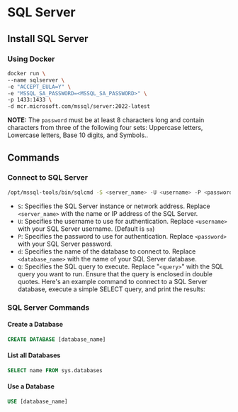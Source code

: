 # SQL Server

## Install SQL Server

### Using Docker

```bash
docker run \
--name sqlserver \
-e "ACCEPT_EULA=Y" \
-e "MSSQL_SA_PASSWORD=<MSSQL_SA_PASSWORD>" \
-p 1433:1433 \
-d mcr.microsoft.com/mssql/server:2022-latest
```

**NOTE:** The `password` must be at least 8 characters long and contain characters from three of the following four sets: Uppercase letters, Lowercase letters, Base 10 digits, and Symbols..

## Commands

### Connect to SQL Server

```bash
/opt/mssql-tools/bin/sqlcmd -S <server_name> -U <username> -P <password> -d <database_name> -Q "<query>"
```

- `S`: Specifies the SQL Server instance or network address. Replace `<server_name>` with the name or IP address of the SQL Server.
- `U`: Specifies the username to use for authentication. Replace `<username>` with your SQL Server username. (Default is `sa`)
- `P`: Specifies the password to use for authentication. Replace `<password>` with your SQL Server password.
- `d`: Specifies the name of the database to connect to. Replace `<database_name>` with the name of your SQL Server database.
- `Q`: Specifies the SQL query to execute. Replace "`<query>`" with the SQL query you want to run. Ensure that the query is enclosed in double quotes.
  Here's an example command to connect to a SQL Server database, execute a simple SELECT query, and print the results:

### SQL Server Commands

#### Create a Database

```sql
CREATE DATABASE [database_name]
```

#### List all Databases

```sql
SELECT name FROM sys.databases
```

#### Use a Database

```sql
USE [database_name]
```
